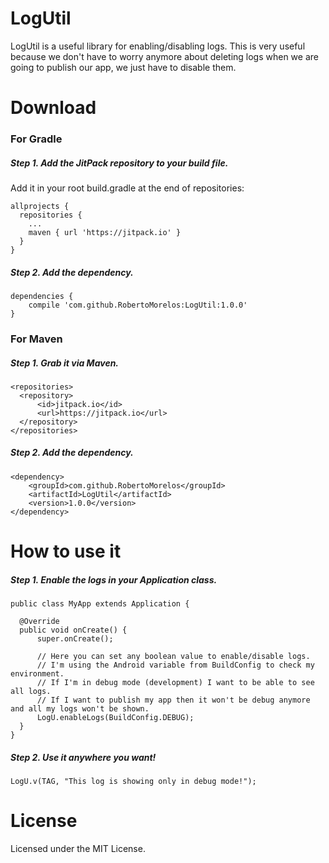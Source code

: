 # LogUtil
LogUtil is a useful library for enabling/disabling logs.
This is very useful because we don't have to worry anymore about deleting logs when we are going to publish our app, we just have to disable them.

# Download
### For Gradle
##### Step 1. Add the JitPack repository to your build file.
Add it in your root build.gradle at the end of repositories:
```
allprojects {
  repositories {
    ...
    maven { url 'https://jitpack.io' }
  }
}
```
##### Step 2. Add the dependency.
```
dependencies {
    compile 'com.github.RobertoMorelos:LogUtil:1.0.0'
}
```
### For Maven
##### Step 1. Grab it via Maven.
```
<repositories>
  <repository>
      <id>jitpack.io</id>
      <url>https://jitpack.io</url>
  </repository>
</repositories>
```
##### Step 2. Add the dependency.
```
<dependency>
    <groupId>com.github.RobertoMorelos</groupId>
    <artifactId>LogUtil</artifactId>
    <version>1.0.0</version>
</dependency>
```

# How to use it
##### Step 1. Enable the logs in your Application class.
```
public class MyApp extends Application {

  @Override
  public void onCreate() {
      super.onCreate();

      // Here you can set any boolean value to enable/disable logs.
      // I'm using the Android variable from BuildConfig to check my environment.
      // If I'm in debug mode (development) I want to be able to see all logs.
      // If I want to publish my app then it won't be debug anymore and all my logs won't be shown.
      LogU.enableLogs(BuildConfig.DEBUG);
  }
}
```
##### Step 2. Use it anywhere you want!
```
LogU.v(TAG, "This log is showing only in debug mode!");
```

# License
Licensed under the MIT License.
